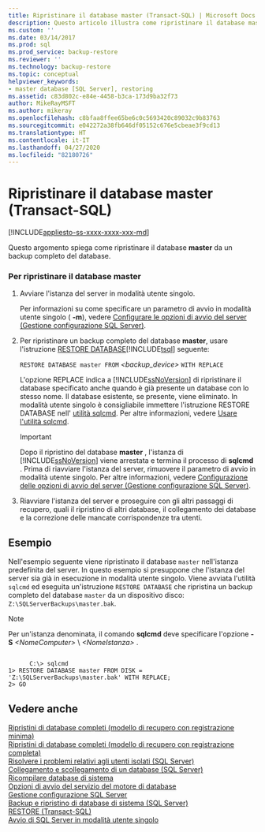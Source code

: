 ```yaml
---
title: Ripristinare il database master (Transact-SQL) | Microsoft Docs
description: Questo articolo illustra come ripristinare il database master in SQL Server da un backup completo del database tramite Transact-SQL.
ms.custom: ''
ms.date: 03/14/2017
ms.prod: sql
ms.prod_service: backup-restore
ms.reviewer: ''
ms.technology: backup-restore
ms.topic: conceptual
helpviewer_keywords:
- master database [SQL Server], restoring
ms.assetid: c83d802c-e84e-4458-b3ca-173d9ba32f73
author: MikeRayMSFT
ms.author: mikeray
ms.openlocfilehash: c8bfaa8ffee65be6c0c5693420c89032c9b83763
ms.sourcegitcommit: e042272a38fb646df05152c676e5cbeae3f9cd13
ms.translationtype: HT
ms.contentlocale: it-IT
ms.lasthandoff: 04/27/2020
ms.locfileid: "82180726"
---
```

# <a name="restore-the-master-database-transact-sql"></a>Ripristinare il database master (Transact-SQL)
[!INCLUDE[appliesto-ss-xxxx-xxxx-xxx-md](../../includes/appliesto-ss-xxxx-xxxx-xxx-md.md)]

  Questo argomento spiega come ripristinare il database **master** da un backup completo del database.  
  
### <a name="to-restore-the-master-database"></a>Per ripristinare il database master  
  
1.  Avviare l'istanza del server in modalità utente singolo.  
  
     Per informazioni su come specificare un parametro di avvio in modalità utente singolo ( **-m**), vedere [Configurare le opzioni di avvio del server &#40;Gestione configurazione SQL Server&#41;](../../database-engine/configure-windows/scm-services-configure-server-startup-options.md).  
  
2.  Per ripristinare un backup completo del database **master**, usare l'istruzione [RESTORE DATABASE](../../t-sql/statements/restore-statements-transact-sql.md)[!INCLUDE[tsql](../../includes/tsql-md.md)] seguente:  
  
     `RESTORE DATABASE master FROM`  *<backup_device>*  `WITH REPLACE`  
  
     L'opzione REPLACE indica a [!INCLUDE[ssNoVersion](../../includes/ssnoversion-md.md)] di ripristinare il database specificato anche quando è già presente un database con lo stesso nome. Il database esistente, se presente, viene eliminato. In modalità utente singolo è consigliabile immettere l'istruzione RESTORE DATABASE nell' [utilità sqlcmd](../../tools/sqlcmd-utility.md). Per altre informazioni, vedere [Usare l'utilità sqlcmd](../../relational-databases/scripting/sqlcmd-use-the-utility.md).  
  
    > [!IMPORTANT]  
    >  Dopo il ripristino del database **master** , l'istanza di [!INCLUDE[ssNoVersion](../../includes/ssnoversion-md.md)] viene arrestata e termina il processo di **sqlcmd** . Prima di riavviare l'istanza del server, rimuovere il parametro di avvio in modalità utente singolo. Per altre informazioni, vedere [Configurazione delle opzioni di avvio del server &#40;Gestione configurazione SQL Server&#41;](../../database-engine/configure-windows/scm-services-configure-server-startup-options.md).  
  
3.  Riavviare l'istanza del server e proseguire con gli altri passaggi di recupero, quali il ripristino di altri database, il collegamento dei database e la correzione delle mancate corrispondenze tra utenti.  
  
## <a name="example"></a>Esempio  
 Nell'esempio seguente viene ripristinato il database `master` nell'istanza predefinita del server. In questo esempio si presuppone che l'istanza del server sia già in esecuzione in modalità utente singolo. Viene avviata l'utilità `sqlcmd` ed eseguita un'istruzione `RESTORE DATABASE` che ripristina un backup completo del database `master` da un dispositivo disco: `Z:\SQLServerBackups\master.bak`.  
  
> [!NOTE]  
>  Per un'istanza denominata, il comando **sqlcmd** deve specificare l'opzione **-S** _\<NomeComputer>_ \\ *\<NomeIstanza>* .  
  
```  
  
      C:\> sqlcmd  
1> RESTORE DATABASE master FROM DISK = 'Z:\SQLServerBackups\master.bak' WITH REPLACE;  
2> GO  
```  
  
## <a name="see-also"></a>Vedere anche  
 [Ripristini di database completi &#40;modello di recupero con registrazione minima&#41;](../../relational-databases/backup-restore/complete-database-restores-simple-recovery-model.md)   
 [Ripristini di database completi &#40;modello di recupero con registrazione completa&#41;](../../relational-databases/backup-restore/complete-database-restores-full-recovery-model.md)   
 [Risolvere i problemi relativi agli utenti isolati &#40;SQL Server&#41;](../../sql-server/failover-clusters/troubleshoot-orphaned-users-sql-server.md)   
 [Collegamento e scollegamento di un database &#40;SQL Server&#41;](../../relational-databases/databases/database-detach-and-attach-sql-server.md)   
 [Ricompilare database di sistema](../../relational-databases/databases/rebuild-system-databases.md)   
 [Opzioni di avvio del servizio del motore di database](../../database-engine/configure-windows/database-engine-service-startup-options.md)   
 [Gestione configurazione SQL Server](../../relational-databases/sql-server-configuration-manager.md)   
 [Backup e ripristino di database di sistema &#40;SQL Server&#41;](../../relational-databases/backup-restore/back-up-and-restore-of-system-databases-sql-server.md)   
 [RESTORE &#40;Transact-SQL&#41;](../../t-sql/statements/restore-statements-transact-sql.md)   
 [Avvio di SQL Server in modalità utente singolo](../../database-engine/configure-windows/start-sql-server-in-single-user-mode.md)  
  
  

